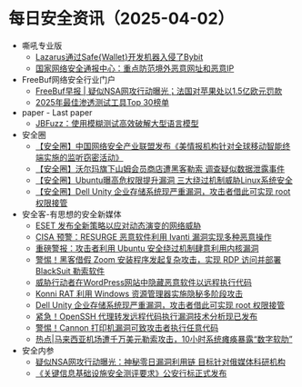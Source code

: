 # 每日安全资讯（2025-04-02）

- 嘶吼专业版
  - [Lazarus通过Safe{Wallet}开发机器入侵了Bybit](https://mp.weixin.qq.com/s?__biz=MzI0MDY1MDU4MQ==&mid=2247581773&idx=1&sn=a68d5f9c73734fa483b9993666094488&chksm=e9145077de63d9619e7948819836235fbb949aaba32c72ffafae345fb5b283c21b450709c680&scene=58&subscene=0#rd)
  - [国家网络安全通报中心：重点防范境外恶意网址和恶意IP](https://mp.weixin.qq.com/s?__biz=MzI0MDY1MDU4MQ==&mid=2247581773&idx=2&sn=56cbd227f7de372ad25f4e78015d3f63&chksm=e9145077de63d961ebe3361938c33f6426ea5b49fdf58b9a5b1b974123bacb26862e18a49e40&scene=58&subscene=0#rd)
- FreeBuf网络安全行业门户
  - [FreeBuf早报 | 疑似NSA网攻行动曝光；法国对苹果处以1.5亿欧元罚款](https://www.freebuf.com/news/426318.html)
  - [2025年最佳渗透测试工具Top 30榜单](https://www.freebuf.com/sectool/426316.html)
- paper - Last paper
  - [JBFuzz：使用模糊测试高效破解大型语言模型](https://paper.seebug.org/3311/)
- 安全圈
  - [【安全圈】中国网络安全产业联盟发布《美情报机构针对全球移动智能终端实施的监听窃密活动》](https://mp.weixin.qq.com/s?__biz=MzIzMzE4NDU1OQ==&mid=2652068838&idx=1&sn=80811cd5b02c7134f8643f8142f46e7e&chksm=f36e77a6c419feb0d6d288c0666fd6b34525e738372f9689544467e8d840f494f41589d34965&scene=58&subscene=0#rd)
  - [【安全圈】沃尔玛旗下山姆会员商店遭黑客勒索 调查疑似数据泄露事件](https://mp.weixin.qq.com/s?__biz=MzIzMzE4NDU1OQ==&mid=2652068838&idx=2&sn=203df6f4d2c7f7e840c1ea787064c191&chksm=f36e77a6c419feb0e367fa9bd7729b1bf98e8a00a3f8017c878bd688032b26dd67a02b1c72da&scene=58&subscene=0#rd)
  - [【安全圈】Ubuntu曝高危权限提升漏洞 三大绕过机制威胁Linux系统安全](https://mp.weixin.qq.com/s?__biz=MzIzMzE4NDU1OQ==&mid=2652068838&idx=3&sn=cdbfe3b796e5f0bf268dc90249286921&chksm=f36e77a6c419feb084ba62e2fdb458104cc0f215e2b47ff4dbc41c9a1c7464153a94f4232379&scene=58&subscene=0#rd)
  - [【安全圈】Dell Unity 企业存储系统现严重漏洞，攻击者借此可实现 root 权限接管](https://mp.weixin.qq.com/s?__biz=MzIzMzE4NDU1OQ==&mid=2652068838&idx=4&sn=002ce9534343b99abd03634daa05b2ff&chksm=f36e77a6c419feb0e91e7f231c9b02cbc6eb2af4024ec3a528cff197bcb321b753a2dd58edb0&scene=58&subscene=0#rd)
- 安全客-有思想的安全新媒体
  - [ESET 发布全新策略以应对动态演变的网络威胁](https://www.anquanke.com/post/id/306077)
  - [CISA 预警：RESURGE 恶意软件利用 Ivanti 漏洞实现多种恶意操作](https://www.anquanke.com/post/id/305964)
  - [重磅警报：攻击者利用 Ubuntu 安全绕过机制肆意利用内核漏洞](https://www.anquanke.com/post/id/306072)
  - [警惕！黑客借假 Zoom 安装程序发起复杂攻击，实现 RDP 访问并部署 BlackSuit 勒索软件](https://www.anquanke.com/post/id/306070)
  - [威胁行动者在WordPress网站中隐藏恶意软件以远程执行代码](https://www.anquanke.com/post/id/306064)
  - [Konni RAT 利用 Windows 资源管理器实施隐秘多阶段攻击](https://www.anquanke.com/post/id/306062)
  - [Dell Unity 企业存储系统现严重漏洞，攻击者借此可实现 root 权限接管](https://www.anquanke.com/post/id/306058)
  - [紧急！OpenSSH 代理转发远程代码执行漏洞技术分析现已发布](https://www.anquanke.com/post/id/306055)
  - [警惕！Cannon 打印机漏洞可致攻击者执行任意代码](https://www.anquanke.com/post/id/306038)
  - [热点|马来西亚机场遭千万美元勒索攻击，10小时系统瘫痪暴露“数字软肋”](https://www.anquanke.com/post/id/306031)
- 安全内参
  - [疑似NSA网攻行动曝光：神秘零日漏洞利用链 目标针对俄媒体科研机构](https://mp.weixin.qq.com/s?__biz=MzI4NDY2MDMwMw==&mid=2247514106&idx=1&sn=ce1556ee1970bc492d3185f1b9c3046b&chksm=ebfaf0dadc8d79cc2fa28d6291ceee2690d919a0c32a8f5f5ad4ede411fd6647c8656d260654&scene=58&subscene=0#rd)
  - [《关键信息基础设施安全测评要求》公安行标正式发布](https://mp.weixin.qq.com/s?__biz=MzI4NDY2MDMwMw==&mid=2247514106&idx=2&sn=1a44061e371a0809ced32704489e328c&chksm=ebfaf0dadc8d79cc58903c9e9abd1f67c6171566df310bd8d54424dd6345f408483e38857d07&scene=58&subscene=0#rd)
